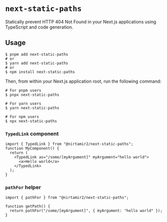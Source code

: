# `next-static-paths`

Statically prevent HTTP 404 Not Found in your Next.js applications using TypeScript and code generation.

## Usage

```sh-session
$ pnpm add next-static-paths
# or
$ yarn add next-static-paths
# or
$ npm install next-static-paths
```

Then, from within your Next.js application root, run the following command:

```sh-session
# For pnpm users
$ pnpx next-static-paths

# For yarn users
$ yarn next-static-paths

# For npm users
$ npx next-static-paths
```

### `TypedLink` component

```tsx
import { TypedLink } from "@nirtamir2/next-static-paths";
function MyComponent() {
  return (
    <TypedLink as="/some/[myArgument]" myArgument="hello world">
      <a>Hello world</a>
    </TypedLink>
  );
}
```

### `pathFor` helper

```tsx
import { pathFor } from "@nirtamir2/next-static-paths";

function getPath() {
  return pathFor("/some/[myArgument]", { myArgument: "hello world" });
}
```
